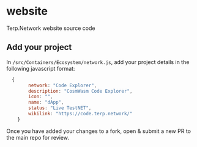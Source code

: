 # website
Terp.Network website source code

## Add your project 
In `/src/Containers/Ecosystem/network.js`, add your project details in the following javascript format:
```js
  {
        network: "Code Explorer",
        description: "CosmWasm Code Explorer",
        icon: "",
        name: "dApp",
        status: "Live TestNET",
        wikilink: "https://code.terp.network/"
    }
```
Once you have added your changes to a fork, open & submit a new PR to the main repo for review.